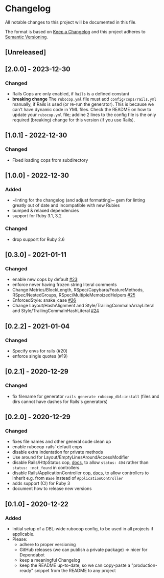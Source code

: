 # Changelog
All notable changes to this project will be documented in this file.

The format is based on [Keep a Changelog](https://keepachangelog.com/en/1.0.0/)
and this project adheres to [Semantic Versioning](https://semver.org/spec/v2.0.0.html).

## [Unreleased]

## [2.0.0] - 2023-12-30
### Changed
- Rails Cops are only enabled, if `Rails` is a defined constant
- **breaking change** The `rubocop.yml` file must add `config/cops/rails.yml` manually, if Rails is used (or re-run the generator). This is because we can't have dynamic code in YML files. Check the README on how to update your `rubocop.yml` file; addine 2 lines to the config file is the only required (breaking) change for this version (if you use Rails).

## [1.0.1] - 2022-12-30
### Changed
- Fixed loading cops from subdirectory

## [1.0.0] - 2022-12-30
### Added
- ~linting for the changelog (and adjust formatting)~ gem for linting greatly out of date and incompatible with new Rubies
- bumped & relaxed dependencies
- support for Ruby 3.1, 3.2

### Changed
- drop support for Ruby 2.6

## [0.3.0] - 2021-01-11
### Changed
- enable new cops by default [#23](https://github.com/dbl-works/rubocop-dbl/pull/23)
- enforce never having frozen string literal comments
- Change Metrics/BlockLength, RSpec/Capybara/FeatureMethods, RSpec/NestedGroups, RSpec/MultipleMemoizedHelpers [#25](https://github.com/dbl-works/rubocop-dbl/pull/25)
- EnforcedStyle: snake_case [#26](https://github.com/dbl-works/rubocop-dbl/pull/26)
- Change Layout/HashAlignment and Style/TrailingCommaInArrayLiteral and Style/TrailingCommaInHashLiteral [#24](https://github.com/dbl-works/rubocop-dbl/pull/24)

## [0.2.2] - 2021-01-04
### Changed
- Specify envs for rails (#20)
- enforce single quotes (#19)

## [0.2.1] - 2020-12-29
### Changed
- fix filename for generator `rails generate rubocop_dbl:install` (files and dirs cannot have dashes for Rails's generators)

## [0.2.0] - 2020-12-29
### Changed
- fixes file names and other general code clean up
- enable rubocop-rails' default cops
- disable extra indentation for private methods
- Use around for Layout/EmptyLinesAroundAccessModifier
- disable Rails/HttpStatus cop, [docs](https://www.rubydoc.info/gems/rubocop-rspec/RuboCop/Cop/RSpec/Rails/HttpStatus), to allow `status: 404` rather than `status: :not_found` in controllers
- disable Rails/ApplicationController cop, [docs](https://rubocop.readthedocs.io/projects/rails/en/stable/cops_rails/#railsapplicationcontroller), to allow controllers to inherit e.g. from `Base` instead of `ApplicationController`
- adds support (CI) for Ruby 3
- document how to release new versions

## [0.1.0] - 2020-12-22
### Added
- Initial setup of a DBL-wide rubocop config, to be used in all projects if applicable.
- Please:
  - adhere to proper versioning
  - GitHub releases (we can publish a private package) => nicer for Dependabot
  - keep a meaningful Changelog
  - keep the README up-to-date, so we can copy-paste a "production-ready" snippet from the README to any project
